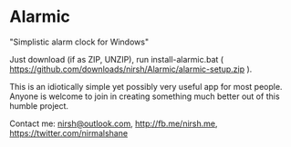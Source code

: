 Alarmic
=======

"Simplistic alarm clock for Windows"

Just download (if as ZIP, UNZIP), run install-alarmic.bat ( https://github.com/downloads/nirsh/Alarmic/alarmic-setup.zip ).

This is an idiotically simple yet possibly very useful app for most people. Anyone is welcome to join in creating something much better out of this humble project.

Contact me: nirsh@outlook.com, http://fb.me/nirsh.me, https://twitter.com/nirmalshane